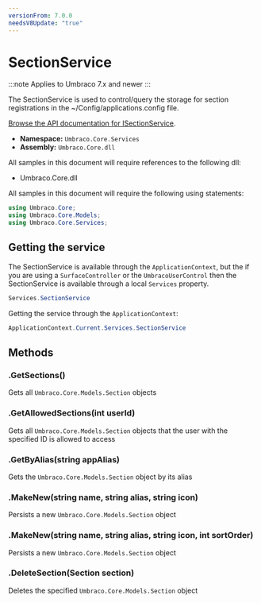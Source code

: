 ```yaml
---
versionFrom: 7.0.0
needsV8Update: "true"
---
```


# SectionService

:::note
Applies to Umbraco 7.x and newer
:::

The SectionService is used to control/query the storage for section registrations in the ~/Config/applications.config file.

[Browse the API documentation for ISectionService](https://our.umbraco.com//v7/csharp/api/Umbraco.Core.Services.ISectionService.html).

 * **Namespace:** `Umbraco.Core.Services` 
 * **Assembly:** `Umbraco.Core.dll`

All samples in this document will require references to the following dll:

* Umbraco.Core.dll

All samples in this document will require the following using statements:

```csharp
using Umbraco.Core;
using Umbraco.Core.Models;
using Umbraco.Core.Services;
```

## Getting the service
The SectionService is available through the `ApplicationContext`, but the if you are using a `SurfaceController` or the `UmbracoUserControl` then the SectionService is available through a local `Services` property.

```csharp
Services.SectionService
```

Getting the service through the `ApplicationContext`:

```csharp
ApplicationContext.Current.Services.SectionService
```

## Methods

### .GetSections()
Gets all `Umbraco.Core.Models.Section` objects

### .GetAllowedSections(int userId)
Gets all `Umbraco.Core.Models.Section` objects that the user with the specified ID is allowed to access

### .GetByAlias(string appAlias)
Gets the `Umbraco.Core.Models.Section` object by its alias

### .MakeNew(string name, string alias, string icon)
Persists a new `Umbraco.Core.Models.Section` object

### .MakeNew(string name, string alias, string icon, int sortOrder)
Persists a new `Umbraco.Core.Models.Section` object

### .DeleteSection(Section section)
Deletes the specified `Umbraco.Core.Models.Section` object
